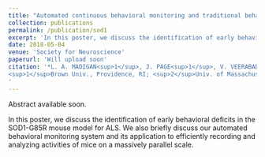```yaml
---
title: "Automated continuous behavioral monitoring and traditional behavioral testing reveal early phenotypes in a novel SOD1-G85R knock-in mouse model of ALS"
collection: publications
permalink: /publication/sod1
excerpt: 'In this poster, we discuss the identification of early behavioral deficits in the SOD1-G85R mouse model for ALS. We also briefly discuss our automated behavioral monitoring system and its application to efficiently recording and analyzing activities of mice on a massively parallel scale.'
date: 2018-05-04
venue: 'Society for Neuroscience'
paperurl: 'Will upload soon'
citation: '*L. A. MADIGAN<sup>1</sup>, J. PAGE<sup>1</sup>, V. VEERABADRAN<sup>1</sup>, T. SHARMA<sup>1</sup>, J. DOMINOV<sup>2</sup>, T. SERRE<sup>1</sup>, R. H. BROWN<sup>2</sup>, J. R. FALLON<sup>1</sup>;
<sup>1</sup>Brown Univ., Providence, RI; <sup>2</sup>Univ. of Massachusetts Med. Sch., Worcester, MA. Automated continuous behavioral monitoring and traditional behavioral testing reveal early phenotypes in a novel SOD1-G85R knock-in mouse model of ALS. Program No. 472.22. 2018 Neuroscience Meeting Planner. San Diego, CA: Society for Neuroscience, 2018. Online.
'
---
```

Abstract available soon.

In this poster, we discuss the identification of early behavioral deficits in the SOD1-G85R mouse model for ALS. We also briefly discuss our automated behavioral monitoring system and its application to efficiently recording and analyzing activities of mice on a massively parallel scale. 
